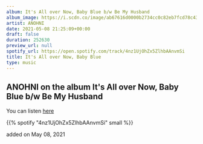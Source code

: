 ```yaml
---
album: It's All over Now, Baby Blue b/w Be My Husband
album_image: https://i.scdn.co/image/ab67616d0000b2734cc0c82eb7fcd78c43972c16
artist: ANOHNI
date: 2021-05-08 21:25:09+00:00
draft: false
duration: 252630
preview_url: null
spotify_url: https://open.spotify.com/track/4nz1UjOhZx5ZlhbAAnvmSi
title: It's All over Now, Baby Blue
type: music
---
```



## ANOHNI on the album It's All over Now, Baby Blue b/w Be My Husband

You can listen [here](https://open.spotify.com/track/4nz1UjOhZx5ZlhbAAnvmSi)

{{% spotify "4nz1UjOhZx5ZlhbAAnvmSi" small %}}

added on May 08, 2021